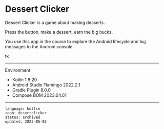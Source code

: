 # Dessert Clicker

Dessert Clicker is a game about making desserts.

Press the button, make a dessert, earn the big bucks.

You use this app in the course to explore the Android lifecycle and log messages to
the Android console.

tk

----

Environment

- Kotlin 1.8.20
- Android Studio Flamingo 2022.2.1
- Gradle Plugin 8.0.0
- Compose BOM 2023.04.01

----

```
language: kotlin
repo: desertclicker
status: archived
updated: 2023-05-03
```